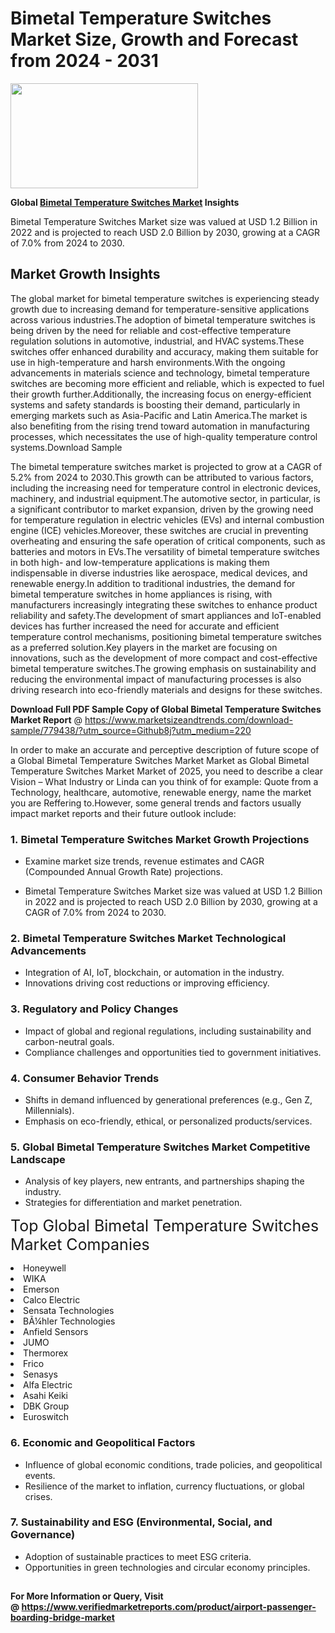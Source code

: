 <H1>Bimetal Temperature Switches Market Size, Growth and Forecast from 2024 - 2031</H1><img class="aligncenter size-medium wp-image-584254" src="https://thirdeyenews.in/wp-content/uploads/2024/09/Global-Market-Research-300x168.jpeg" alt="" width="300" height="168" /><p><strong>Global&nbsp;<a href="https://www.marketsizeandtrends.com/download-sample/779438/?utm_source=Github8j?utm_medium=220">Bimetal Temperature Switches Market</a> Insights</strong></p><p>Bimetal Temperature Switches Market size was valued at USD 1.2 Billion in 2022 and is projected to reach USD 2.0 Billion by 2030, growing at a CAGR of 7.0% from 2024 to 2030.</p><p><h2>Market Growth Insights</h2> <p>The global market for bimetal temperature switches is experiencing steady growth due to increasing demand for temperature-sensitive applications across various industries.The adoption of bimetal temperature switches is being driven by the need for reliable and cost-effective temperature regulation solutions in automotive, industrial, and HVAC systems.These switches offer enhanced durability and accuracy, making them suitable for use in high-temperature and harsh environments.With the ongoing advancements in materials science and technology, bimetal temperature switches are becoming more efficient and reliable, which is expected to fuel their growth further.Additionally, the increasing focus on energy-efficient systems and safety standards is boosting their demand, particularly in emerging markets such as Asia-Pacific and Latin America.The market is also benefiting from the rising trend toward automation in manufacturing processes, which necessitates the use of high-quality temperature control systems.Download Sample </p> <p>The bimetal temperature switches market is projected to grow at a CAGR of 5.2% from 2024 to 2030.This growth can be attributed to various factors, including the increasing need for temperature control in electronic devices, machinery, and industrial equipment.The automotive sector, in particular, is a significant contributor to market expansion, driven by the growing need for temperature regulation in electric vehicles (EVs) and internal combustion engine (ICE) vehicles.Moreover, these switches are crucial in preventing overheating and ensuring the safe operation of critical components, such as batteries and motors in EVs.The versatility of bimetal temperature switches in both high- and low-temperature applications is making them indispensable in diverse industries like aerospace, medical devices, and renewable energy.In addition to traditional industries, the demand for bimetal temperature switches in home appliances is rising, with manufacturers increasingly integrating these switches to enhance product reliability and safety.The development of smart appliances and IoT-enabled devices has further increased the need for accurate and efficient temperature control mechanisms, positioning bimetal temperature switches as a preferred solution.Key players in the market are focusing on innovations, such as the development of more compact and cost-effective bimetal temperature switches.The growing emphasis on sustainability and reducing the environmental impact of manufacturing processes is also driving research into eco-friendly materials and designs for these switches.</p><p><span class=""><strong>Download Full PDF Sample Copy of Global Bimetal Temperature Switches Market Report</strong> @ <a href="https://www.marketsizeandtrends.com/download-sample/779438/?utm_source=Github8j?utm_medium=220" target="_blank">https://www.marketsizeandtrends.com/download-sample/779438/?utm_source=Github8j?utm_medium=220</a></span></p><p>In order to make an accurate and perceptive description of future scope of a Global&nbsp;Bimetal Temperature Switches Market Market as Global&nbsp;Bimetal Temperature Switches Market Market of 2025, you need to describe a clear Vision &ndash; What Industry or Linda can you think of for example: Quote from a Technology, healthcare, automotive, renewable energy, name the market you are Reffering to.However, some general trends and factors usually impact market reports and their future outlook include:</p><h3>1.&nbsp;<strong>Bimetal Temperature Switches Market Growth Projections</strong></h3><ul><li>Examine market size trends, revenue estimates and CAGR (Compounded Annual Growth Rate) projections.</li><li><p>Bimetal Temperature Switches Market size was valued at USD 1.2 Billion in 2022 and is projected to reach USD 2.0 Billion by 2030, growing at a CAGR of 7.0% from 2024 to 2030.</p></li></ul><h3>2.&nbsp;<strong>Bimetal Temperature Switches Market Technological Advancements</strong></h3><ul><li>Integration of AI, IoT, blockchain, or automation in the industry.</li><li>Innovations driving cost reductions or improving efficiency.</li></ul><h3>3.&nbsp;<strong>Regulatory and Policy Changes</strong></h3><ul><li>Impact of global and regional regulations, including sustainability and carbon-neutral goals.</li><li>Compliance challenges and opportunities tied to government initiatives.</li></ul><h3>4.&nbsp;<strong>Consumer Behavior Trends</strong></h3><ul><li>Shifts in demand influenced by generational preferences (e.g., Gen Z, Millennials).</li><li>Emphasis on eco-friendly, ethical, or personalized products/services.</li></ul><h3>5.&nbsp;<strong>Global Bimetal Temperature Switches Market Competitive Landscape</strong></h3><ul><li>Analysis of key players, new entrants, and partnerships shaping the industry.</li><li>Strategies for differentiation and market penetration.</li></ul><p data-pm-slice="1 1 []"><span style="color: inherit; font-family: inherit; font-size: 25px;">Top Global Bimetal Temperature Switches Market Companies</span></p><div class="" data-test-id=""><p><li>Honeywell</li><li> WIKA</li><li> Emerson</li><li> Calco Electric</li><li> Sensata Technologies</li><li> BÃ¼hler Technologies</li><li> Anfield Sensors</li><li> JUMO</li><li> Thermorex</li><li> Frico</li><li> Senasys</li><li> Alfa Electric</li><li> Asahi Keiki</li><li> DBK Group</li><li> Euroswitch</li></p></div><h3>6.&nbsp;<strong>Economic and Geopolitical Factors</strong></h3><ul><li>Influence of global economic conditions, trade policies, and geopolitical events.</li><li>Resilience of the market to inflation, currency fluctuations, or global crises.</li></ul><h3>7.&nbsp;<strong>Sustainability and ESG (Environmental, Social, and Governance)</strong></h3><ul><li>Adoption of sustainable practices to meet ESG criteria.</li><li>Opportunities in green technologies and circular economy principles.</li></ul><h2><strong style="font-size: 14px;">For More Information or Query, Visit @&nbsp;</strong><a style="background-color: #ffffff; font-size: 14px;" href="https://www.marketsizeandtrends.com/report/bimetal-temperature-switches-market/" target="_blank">https://www.verifiedmarketreports.com/product/airport-passenger-boarding-bridge-market</a></h2>